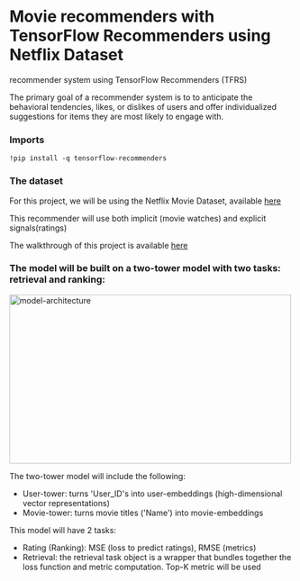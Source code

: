 # Movie recommenders with TensorFlow Recommenders using Netflix Dataset

recommender system using TensorFlow Recommenders (TFRS)

The primary goal of a recommender system is to to anticipate the behavioral tendencies, likes, or dislikes of users and offer individualized suggestions for items they are most likely to engage with.

### Imports
```
!pip install -q tensorflow-recommenders
```

### The dataset
For this project, we will be using the Netflix Movie Dataset, available <a href="https://www.kaggle.com/datasets/rishitjavia/netflix-movie-rating-dataset?select=Netflix_Dataset_Rating.csv%5C">here</a>

This recommender will use both implicit (movie watches) and explicit signals(ratings) 

The walkthrough of this project is available <a href="https://www.joankusuma.com/post/project-movie-recommender-system-with-tensorflow-recommenders-and-netflix-dataset">here</a>

### The model will be built on a two-tower model with two tasks: retrieval and ranking:
<img src="https://static.wixstatic.com/media/81114d_67d2be126a4843e19e0ef31d5705aaeb~mv2.png" alt="model-architecture" height="300" width="500">

The two-tower model will include the following:
* User-tower: turns 'User_ID's into user-embeddings (high-dimensional vector representations)
* Movie-tower: turns movie titles ('Name') into movie-embeddings

This model will have 2 tasks:
* Rating (Ranking): MSE (loss to predict ratings), RMSE (metrics)
* Retrieval: the retrieval task object is a wrapper that bundles together the loss function and metric computation. Top-K metric will be used
